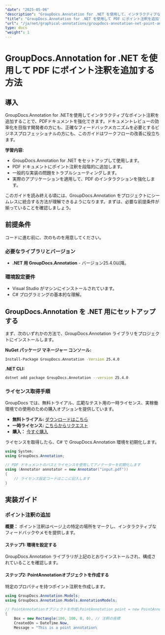 ```yaml
---
"date": "2025-05-06"
"description": "GroupDocs.Annotation for .NET を使用して、インタラクティブなポイント注釈でPDFドキュメントを強化する方法を学びましょう。このステップバイステップガイドでは、セットアップ、実装、トラブルシューティングについて説明します。"
"title": "GroupDocs.Annotation for .NET を使用して PDF にポイント注釈を追加する方法"
"url": "/ja/net/graphical-annotations/groupdocs-annotation-net-point-annotations-pdf/"
type: docs
"weight": 1
---
```


# GroupDocs.Annotation for .NET を使用して PDF にポイント注釈を追加する方法

## 導入

GroupDocs.Annotation for .NETを使用してインタラクティブなポイント注釈を追加することで、PDFドキュメントを強化できます。ドキュメントレビューの効率化を目指す開発者の方にも、正確なフィードバックメカニズムを必要とするビジネスプロフェッショナルの方にも、このガイドはワークフローの改善に役立ちます。

**学習内容:**
- GroupDocs.Annotation for .NET をセットアップして使用します。
- PDF ドキュメントにポイント注釈を段階的に追加します。
- 一般的な実装の問題をトラブルシューティングします。
- 実際のアプリケーションを適用して、PDF のインタラクションを強化します。

このガイドを読み終える頃には、GroupDocs.Annotation をプロジェクトにシームレスに統合する方法が理解できるようになります。まずは、必要な前提条件が揃っていることを確認しましょう。

## 前提条件

コードに進む前に、次のものを用意してください。

### 必要なライブラリとバージョン
- **.NET 用 GroupDocs.Annotation** - バージョン25.4.0以降。

### 環境設定要件
- Visual Studio がマシンにインストールされています。
- C# プログラミングの基本的な理解。

## GroupDocs.Annotation を .NET 用にセットアップする

まず、次のいずれかの方法で、GroupDocs.Annotation ライブラリをプロジェクトにインストールします。

**NuGet パッケージ マネージャー コンソール:**
```bash
Install-Package GroupDocs.Annotation -Version 25.4.0
```

**.NET CLI:**
```bash
dotnet add package GroupDocs.Annotation --version 25.4.0
```

### ライセンス取得手順

GroupDocs では、無料トライアル、広範なテスト用の一時ライセンス、実稼働環境での使用のための購入オプションを提供しています。
- **無料トライアル:** [ダウンロードはこちら](https://releases.groupdocs.com/annotation/net/)
- **一時ライセンス:** [こちらからリクエスト](https://purchase.groupdocs.com/temporary-license/)
- **購入：** [今すぐ購入](https://purchase.groupdocs.com/buy)

ライセンスを取得したら、C# で GroupDocs.Annotation 環境を初期化します。

```csharp
using System;
using GroupDocs.Annotation;

// PDF ドキュメントのパスとライセンスを使用してアノテーターを初期化します
using (Annotator annotator = new Annotator("input.pdf"))
{
    // ライセンス設定コードはここに記入します
}
```

## 実装ガイド

### ポイント注釈の追加

**概要：** ポイント注釈はページ上の特定の場所をマークし、インタラクティブなフィードバックやメモを提供します。

#### ステップ1: 環境を設定する
GroupDocs.Annotation ライブラリが上記のとおりインストールされ、構成されていることを確認します。

#### ステップ2: PointAnnotationオブジェクトを作成する
特定のプロパティを持つポイント注釈を作成します。

```csharp
using GroupDocs.Annotation.Models;
using GroupDocs.Annotation.Models.AnnotationModels;

// PointAnnotationオブジェクトを作成\PointAnnotation point = new PointAnnotation
{
    Box = new Rectangle(100, 100, 0, 0), // 注釈の座標
    CreatedOn = DateTime.Now,
    Message = "This is a point annotation\
